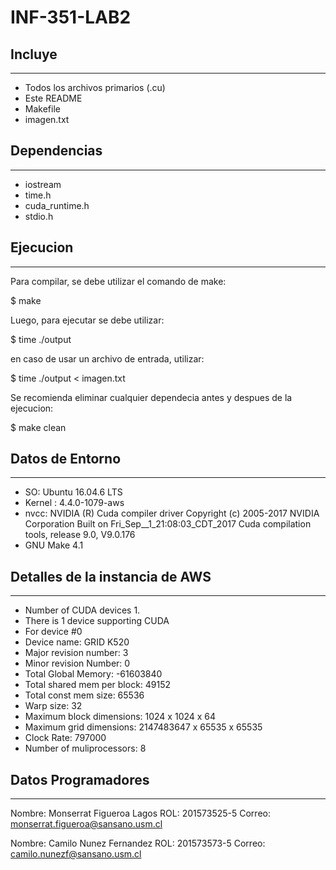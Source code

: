 # INF-351-LAB2


## Incluye
---
* Todos los archivos primarios (.cu)
* Este README
* Makefile
* imagen.txt

## Dependencias
---
* iostream
* time.h
* cuda_runtime.h
* stdio.h

## Ejecucion
---
Para compilar, se debe utilizar el comando de make:

$ make

Luego, para ejecutar se debe utilizar:

$ time ./output

en caso de usar un archivo de entrada, utilizar:

$ time ./output < imagen.txt

Se recomienda eliminar cualquier dependecia antes y despues de la ejecucion:

$ make clean

## Datos de Entorno
---
* SO: Ubuntu 16.04.6 LTS 
* Kernel : 4.4.0-1079-aws
* nvcc: NVIDIA (R) Cuda compiler driver
Copyright (c) 2005-2017 NVIDIA Corporation
Built on Fri_Sep__1_21:08:03_CDT_2017
Cuda compilation tools, release 9.0, V9.0.176
* GNU Make 4.1


## Detalles de la instancia de AWS
---
* Number of CUDA devices 1.
* There is 1 device supporting CUDA
* For device #0
* Device name:                GRID K520
* Major revision number:      3
* Minor revision Number:      0
* Total Global Memory:        -61603840
* Total shared mem per block: 49152
* Total const mem size:       65536
* Warp size:                  32
* Maximum block dimensions:   1024 x 1024 x 64
* Maximum grid dimensions:    2147483647 x 65535 x 65535
* Clock Rate:                 797000
* Number of muliprocessors:   8

## Datos Programadores
---
Nombre:	Monserrat Figueroa Lagos
ROL: 201573525-5
Correo:	monserrat.figueroa@sansano.usm.cl

Nombre:	Camilo Nunez Fernandez
ROL: 	201573573-5
Correo:	camilo.nunezf@sansano.usm.cl
